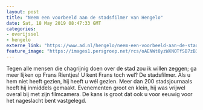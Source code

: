 ```yaml
---
layout: post
title: "Neem een voorbeeld aan de stadsfilmer van Hengelo"
date: Sat, 18 May 2019 08:47:33 GMT
categories: 
- overijssel 
- hengelo 
externe_link: "https://www.ad.nl/hengelo/neem-een-voorbeeld-aan-de-stadsfilmer-van-hengelo~aed8c011/"
feature_image: "https://images1.persgroep.net/rcs/oAENWt0yzWXNOTfSB7zB3SF3Gug/diocontent/136763981/_fitwidth/400/?appId=21791a8992982cd8da851550a453bd7f&quality=0.7"
---
```


Tegen alle mensen die chagrijnig doen over de stad zou ik willen zeggen; ga meer lijken op Frans Rientjes! U kent Frans toch wel? De stadsfilmer. Als u hem niet heeft gezien, hij heeft u wél gezien.  Meer dan 200 stadsjournaals heeft hij inmiddels gemaakt. Evenementen groot en klein, hij was vrijwel overal bij met zijn filmcamera. De kans is groot dat ook u voor eeuwig voor het nageslacht bent vastgelegd.
